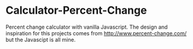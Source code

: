 # Calculator-Percent-Change
Percent change calculator with vanilla Javascript. The design and inspiration for this projects comes from http://www.percent-change.com/ but the Javascipt is all mine. 

